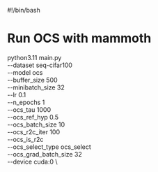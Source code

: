 #!/bin/bash


# Run OCS with mammoth
python3.11 main.py \
    --dataset seq-cifar100 \
    --model ocs \
    --buffer_size 500 \
    --minibatch_size 32 \
    --lr 0.1 \
    --n_epochs 1 \
    --ocs_tau 1000 \
    --ocs_ref_hyp 0.5 \
    --ocs_batch_size 10 \
    --ocs_r2c_iter 100 \
    --ocs_is_r2c \
    --ocs_select_type ocs_select \
    --ocs_grad_batch_size 32 \
    --device cuda:0 \
   

